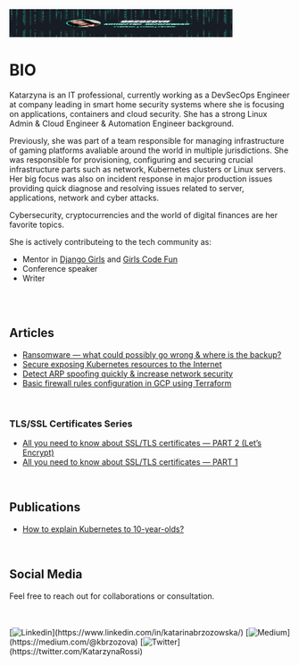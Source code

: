 
<img src="brzozova-baner.png" alt="Brzozova" width="400" height="50">
<br/>

# BIO

Katarzyna is an IT professional, currently working as a DevSecOps Engineer at company leading in smart home security systems where she is focusing on applications, containers and cloud security. She has a strong Linux Admin & Cloud Engineer & Automation Engineer background.

Previously, she was part of a team responsible for managing infrastructure of gaming platforms avaliable around the world in multiple jurisdictions. She was responsible for provisioning, configuring and securing crucial infrastructure parts such as network, Kubernetes clusters or Linux servers. Her big focus was also on incident response in major production issues providing quick diagnose and resolving issues related to server, applications, network and cyber attacks.

Cybersecurity, cryptocurrencies and the world of digital finances are her favorite topics.

She is actively contributeing to the tech community as:
* Mentor in [Django Girls](https://djangogirls.org/) and [Girls Code Fun](https://girlscodefun.pl/en/)
* Conference speaker
* Writer
<br/>
<br/>

## Articles
*  [Ransomware — what could possibly go wrong & where is the backup?](https://kbrzozova.medium.com/ransomware-what-could-possibly-go-wrong-where-is-the-backup-9aab5f51d68e)
*  [Secure exposing Kubernetes resources to the Internet](https://kbrzozova.medium.com/secure-exposing-kubernetes-resources-to-the-internet-de17f0200874)
*  [Detect ARP spoofing quickly & increase network security](https://kbrzozova.medium.com/wireshark-ettercap-and-other-tools-to-detect-arp-spoofing-0a6bb36709ff)
*  [Basic firewall rules configuration in GCP using Terraform](https://kbrzozova.medium.com/basic-firewall-rules-configuration-in-gcp-using-terraform-a87d268fa84f)
<br/>

### TLS/SSL Certificates Series
*  [All you need to know about SSL/TLS certificates — PART 2 (Let’s Encrypt)](https://kbrzozova.medium.com/all-you-need-to-know-about-ssl-tls-certificates-part-2-4895072620bf)
*  [All you need to know about SSL/TLS certificates — PART 1](https://kbrzozova.medium.com/all-you-need-to-know-about-ssl-certificates-part-1-1f6f9b665650)
<br/>

## Publications
*  [How to explain Kubernetes to 10-year-olds?](https://pagedout.institute/download/PagedOut_003_beta1.pdf)
<br/>

## Social Media
Feel free to reach out for collaborations or consultation.

<br/>
<br/>
[<img src="https://raw.githubusercontent.com/gauravghongde/social-icons/9d939e1c5b7ea4a24ac39c3e4631970c0aa1b920/SVG/Color/LinkedIN.svg" alt="Linkedin">](https://www.linkedin.com/in/katarinabrzozowska/) [<img src="https://raw.githubusercontent.com/gauravghongde/social-icons/9d939e1c5b7ea4a24ac39c3e4631970c0aa1b920/SVG/Color/Medium.svg" alt="Medium">](https://medium.com/@kbrzozova) [<img src="https://raw.githubusercontent.com/gauravghongde/social-icons/9d939e1c5b7ea4a24ac39c3e4631970c0aa1b920/SVG/Color/Twitter.svg" alt="Twitter">](https://twitter.com/KatarzynaRossi)
<br/>
